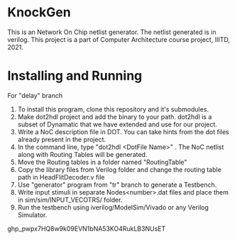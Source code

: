 # KnockGen

This is an Network On Chip netlist generator. The netlist generated is in verilog.
This project is a part of Computer Architecture course project, IIITD, 2021.


# Installing and Running
For "delay" branch
 1. To install this program, clone this repository and it's submodules.
 2. Make dot2hdl project and add the binary to your path. dot2hdl is a subset of Dynamatic that we have extended and use for our project.
 3. Write a NoC description file in DOT. You can take hints from the dot files already present in the project.
 4. In the command line, type "dot2hdl \<DotFile Name\>" . The NoC netlist along with Routing Tables will be generated.
 5. Move the Routing tables in a folder named "RoutingTable"
 6. Copy the library files from Verilog folder and change the routing table path in HeadFlitDecoder.v file
 7. Use "generator" program from "tr" branch to generate a Testbench.
 8. Write input stimuli in separate Nodes\<number>\.dat files and place them in sim/sim/INPUT_VECOTRS/ folder.
 9. Run the testbench using iverilog/ModelSim/Vivado or any Verilog Simulator.
 
 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
